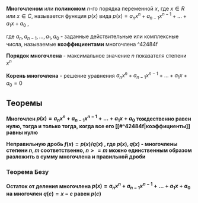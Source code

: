 **Многочленом** или **полиномом** $n$-го порядка переменной $x$, где $x\in R$ или $x\in C$,
называется функция $p(x)$ вида 
$p(x) = a_nx^n + a_{n-1}x^{n-1} + ... + a_1x + a_0$ ,

 где $a_n, a_{n-1}, ... , a_1, a_0$ - заданные действительные или комплексные числа, называемые **коэффициентами** многочлена ^42484f

**Порядок многочлена** - максимальное значение $n$ показателя степени $x^n$

**Корень многочлена** - решение уравнения 
$a_nx^n + a_{n-1}x^{n-1} + ... + a_1x + a_0 = 0$

## Теоремы
**Многочлен $p(x) = a_nx^n + a_{n-1}x^{n-1} + ... + a_1x + a_0$ тождественно равен
нулю, тогда и только тогда, когда все его [[#^42484f|коэффициенты]] равны нулю**

**Неправильную дробь $f(x)=p(x)/q(x)$ , где $p(x),q(x)$ - многочлены степени $n,m$ соответственно, $n >= m$ можно единственным образом разложить в сумму многочлена
и правильной дроби**

### Теорема Безу
**Остаток от деления многочлена $p(x) = a_nx^n + a_{n-1}x^{n-1} + ... + a_1x + a_0$ на многочлен $q(c) = x-c$ равен $p(c)$**